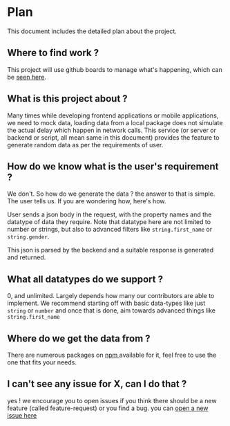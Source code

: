 # Plan

This document includes the detailed plan about the project.

## Where to find work ?
This project will use github boards to manage what's happening, which can be [seen here](https://github.com/ACM-VIT/dolos/projects/1). 


## What is this project about ?
Many times while developing frontend applications or mobile applications, we need to mock data, loading data from a local package does not simulate the actual delay which happen in network calls. This service (or server or backend or script, all mean same in this document) provides the feature to generate random data as per the requirements of user.

## How do we know what is the user's requirement ?
We don't. So how do we generate the data ? the answer to that is simple. The user tells us. If you are wondering how, here's how.

User sends a json body in the request, with the property names and the datatype of data they require. Note that datatype here are not limited to number or strings, but also to advanced filters like `string.first_name` or `string.gender`.

This json is parsed by the backend and a suitable response is generated and returned.

## What all datatypes do we support ?
0, and unlimited. Largely depends how many our contributors are able to implement. We recommend starting off with basic data-types like just `string` or `number` and once that is done, aim towards advanced things like `string.first_name`

## Where do we get the data from ?
There are numerous packages on [npm ](https://www.npmjs.com/) available for it, feel free to use the one that fits your needs.

## I can't see any issue for X, can I do that ?
yes ! we encourage you to open issues if you think there should be a new feature (called feature-request) or you find a bug. you can [open a new issue here](https://github.com/ACM-VIT/dolos/issues/new)

